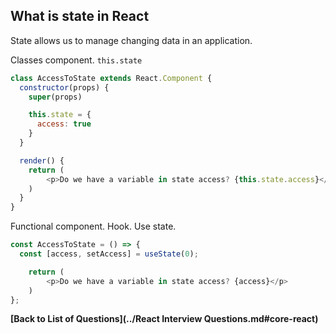 ## What is state in React
State allows us to manage changing data in an application.

Classes component. `this.state`
```javascript
class AccessToState extends React.Component {
  constructor(props) {
    super(props)

    this.state = {
      access: true
    }
  }

  render() {
    return (
        <p>Do we have a variable in state access? {this.state.access}</p>
    )
  }
}

```

Functional component. Hook. Use state.

```javascript
const AccessToState = () => {
  const [access, setAccess] = useState(0);

    return (
        <p>Do we have a variable in state access? {access}</p>
    )
};
```

**[Back to List of Questions](../React Interview Questions.md#core-react)**
